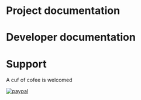 # Project documentation

# Developer documentation

# Support

A cuf of cofee is welcomed

[![paypal](https://www.paypalobjects.com/en_US/i/btn/btn_donateCC_LG.gif)](https://www.paypal.com/cgi-bin/webscr?cmd=_s-xclick&hosted_button_id=HNJEAWP87ZT3S&source=url)